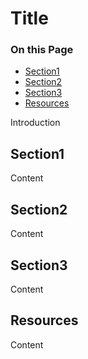 # Title

<div class="otp" id="no-index">

### On this Page	
- [Section1](#section1)
- [Section2](#section2)
- [Section3](#section3)
- [Resources](#resources)

</div>

Introduction

## Section1
Content

## Section2
Content

## Section3
Content

## Resources
Content